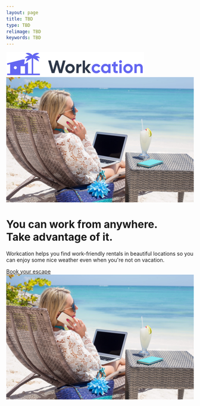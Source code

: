 ```yaml
---
layout: page
title: TBD
type: TBD
relimage: TBD
keywords: TBD
---
```


<div class="bg-gray-100 grid lg:grid-cols-2 2xl:grid-cols-5">
    <div
    class="px-8 py-12 max-w-md mx-auto sm:max-w-xl lg:px-12 lg:py-24 lg:max-w-full xl:mr-0 2xl:col-span-2"
    >
    <div class="xl:max-w-xl">
        <img class="h-10" src="/assets/img/logo.svg" alt="Workcation" />
        <img
        class="mt-6 rounded-lg shadow-xl sm:mt-8 sm:h-64 sm:w-full sm:object-cover object-center lg:hidden"
        src="/assets/img/beach-work.jpg"
        alt="Woman workcationing on the beach"
        />
        <h1
        class="mt-6 text-2xl font-bold text-gray-900 sm:mt-8 sm:text-4xl lg:text-3xl xl:text-4xl"
        >
        You can work from anywhere.
        <br class="hidden lg:inline" />
        <span class="text-indigo-500">Take advantage of it.</span>
        </h1>
        <p class="mt-2 text-gray-600 sm:mt-4 sm:text-xl">
        Workcation helps you find work-friendly rentals in beautiful locations so you can enjoy
        some nice weather even when you're not on vacation.
        </p>
        <div class="mt-4 sm:mt-6">
        <a
            class="inline-block px-5 py-3 rounded-lg transform transition bg-indigo-500 hover:bg-indigo-400 hover:-translate-y-0.5 focus:ring-indigo-500 focus:ring-opacity-50 focus:outline-none focus:ring focus:ring-offset-2 active:bg-indigo-600 uppercase tracking-wider font-semibold text-sm text-white shadow-lg sm:text-base"
            href="#"
        >
            Book your escape
        </a>
        </div>
    </div>
    </div>
    <div class="hidden relative lg:block 2xl:col-span-3">
    <img
        class="absolute inset-0 w-full h-full object-cover object-center"
        src="/assets/img/beach-work.jpg"
        alt="Woman workcationing on the beach"
    />
    </div>
</div>
